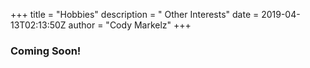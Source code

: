 +++
title = "Hobbies"
description = "  Other Interests"
date = 2019-04-13T02:13:50Z
author = "Cody Markelz"
+++

### Coming Soon!
